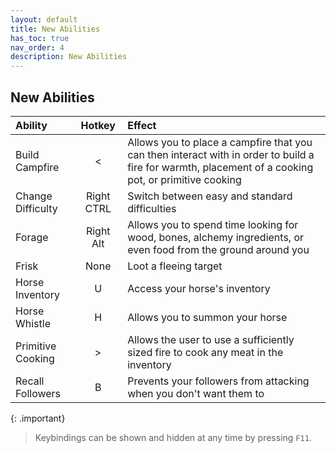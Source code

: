 ```yaml
---
layout: default
title: New Abilities
has_toc: true
nav_order: 4
description: New Abilities
---
```


## New Abilities

| Ability      | Hotkey    | Effect |
|:-------------|:---------:|:------|
| Build Campfire | < |  Allows you to place a campfire that you can then interact with in order to build a fire for warmth, placement of a cooking pot, or primitive cooking |
| Change Difficulty | Right CTRL | Switch between easy and standard difficulties |
| Forage | Right Alt | Allows you to spend time looking for wood, bones, alchemy ingredients, or even food from the ground around you |
| Frisk | None | Loot a fleeing target |
| Horse Inventory | U | Access your horse's inventory |
| Horse Whistle | H | Allows you to summon your horse | 
| Primitive Cooking | > | Allows the user to use a sufficiently sized fire to cook any meat in the inventory |
| Recall Followers | B | Prevents your followers from attacking when you don't want them to |

{: .important}
>Keybindings can be shown and hidden at any time by pressing `F11`.

